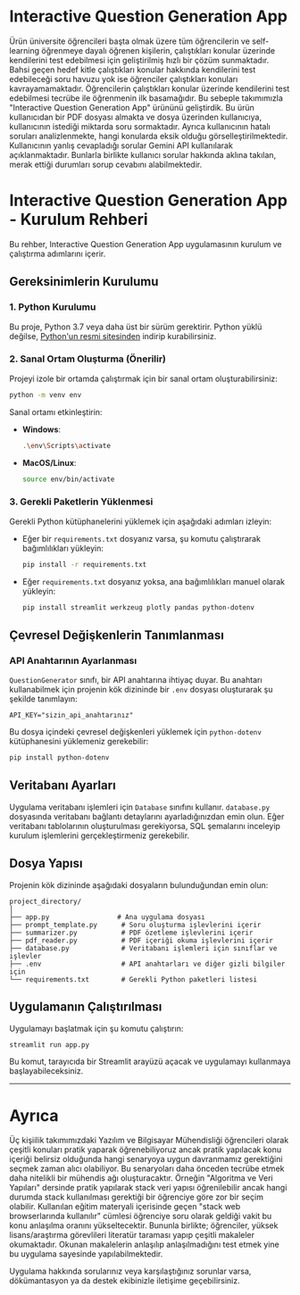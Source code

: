 # Interactive Question Generation App
Ürün üniversite öğrencileri başta olmak üzere tüm öğrencilerin ve self-learning öğrenmeye dayalı öğrenen kişilerin, çalıştıkları konular üzerinde kendilerini test edebilmesi için geliştirilmiş hızlı bir çözüm sunmaktadır. Bahsi geçen hedef kitle çalıştıkları konular hakkında kendilerini test edebileceği soru havuzu yok ise öğrenciler çalıştıkları konuları kavrayamamaktadır. Öğrencilerin çalıştıkları konular üzerinde kendilerini test edebilmesi tecrübe ile öğrenmenin ilk basamağıdır. Bu sebeple takımımızla "Interactive Question Generation App" ürününü geliştirdik. Bu ürün kullanıcıdan bir PDF dosyası almakta ve dosya üzerinden kullanıcıya, kullanıcının istediği miktarda soru sormaktadır. Ayrıca kullanıcının hatalı soruları analizlenmekte, hangi konularda eksik olduğu görselleştirilmektedir. Kullanıcının yanlış cevapladığı sorular Gemini API kullanılarak açıklanmaktadır. Bunlarla birlikte kullanıcı sorular hakkında aklına takılan, merak ettiği durumları sorup cevabını alabilmektedir.

# Interactive Question Generation App - Kurulum Rehberi

Bu rehber, Interactive Question Generation App uygulamasının kurulum ve çalıştırma adımlarını içerir.

## Gereksinimlerin Kurulumu

### 1. Python Kurulumu
Bu proje, Python 3.7 veya daha üst bir sürüm gerektirir. Python yüklü değilse, [Python'un resmi sitesinden](https://www.python.org/downloads/) indirip kurabilirsiniz.

### 2. Sanal Ortam Oluşturma (Önerilir)
Projeyi izole bir ortamda çalıştırmak için bir sanal ortam oluşturabilirsiniz:

```bash
python -m venv env
```

Sanal ortamı etkinleştirin:
- **Windows**:
  ```bash
  .\env\Scripts\activate
  ```
- **MacOS/Linux**:
  ```bash
  source env/bin/activate
  ```

### 3. Gerekli Paketlerin Yüklenmesi
Gerekli Python kütüphanelerini yüklemek için aşağıdaki adımları izleyin:

- Eğer bir `requirements.txt` dosyanız varsa, şu komutu çalıştırarak bağımlılıkları yükleyin:
  ```bash
  pip install -r requirements.txt
  ```

- Eğer `requirements.txt` dosyanız yoksa, ana bağımlılıkları manuel olarak yükleyin:
  ```bash
  pip install streamlit werkzeug plotly pandas python-dotenv
  ```

## Çevresel Değişkenlerin Tanımlanması

### API Anahtarının Ayarlanması
`QuestionGenerator` sınıfı, bir API anahtarına ihtiyaç duyar. Bu anahtarı kullanabilmek için projenin kök dizininde bir `.env` dosyası oluşturarak şu şekilde tanımlayın:

```env
API_KEY="sizin_api_anahtarınız"
```

Bu dosya içindeki çevresel değişkenleri yüklemek için `python-dotenv` kütüphanesini yüklemeniz gerekebilir:

```bash
pip install python-dotenv
```

## Veritabanı Ayarları

Uygulama veritabanı işlemleri için `Database` sınıfını kullanır. `database.py` dosyasında veritabanı bağlantı detaylarını ayarladığınızdan emin olun. Eğer veritabanı tablolarının oluşturulması gerekiyorsa, SQL şemalarını inceleyip kurulum işlemlerini gerçekleştirmeniz gerekebilir.

## Dosya Yapısı

Projenin kök dizininde aşağıdaki dosyaların bulunduğundan emin olun:

```
project_directory/
│
├── app.py                 # Ana uygulama dosyası
├── prompt_template.py      # Soru oluşturma işlevlerini içerir
├── summarizer.py           # PDF özetleme işlevlerini içerir
├── pdf_reader.py           # PDF içeriği okuma işlevlerini içerir
├── database.py             # Veritabanı işlemleri için sınıflar ve işlevler
├── .env                    # API anahtarları ve diğer gizli bilgiler için
└── requirements.txt        # Gerekli Python paketleri listesi
```

## Uygulamanın Çalıştırılması

Uygulamayı başlatmak için şu komutu çalıştırın:

```bash
streamlit run app.py
```

Bu komut, tarayıcıda bir Streamlit arayüzü açacak ve uygulamayı kullanmaya başlayabileceksiniz.

---
# Ayrıca
Üç kişiilik takımımızdaki Yazılım ve Bilgisayar Mühendisliği öğrencileri olarak çeşitli konuları pratik yaparak öğrenebiliyoruz ancak pratik yapılacak konu içeriği belirsiz olduğunda hangi senaryoya uygun davranmamız gerektiğini seçmek zaman alıcı olabiliyor. Bu senaryoları daha önceden tecrübe etmek daha nitelikli bir mühendis ağı oluşturacaktır. Örneğin "Algoritma ve Veri Yapıları" dersinde pratik yapılarak stack veri yapısı öğrenilebilir ancak hangi durumda stack kullanılması gerektiği bir öğrenciye göre zor bir seçim olabilir. Kullanılan eğitim materyali içerisinde geçen "stack web browserlarında kullanılır" cümlesi öğrenciye soru olarak geldiği vakit bu konu anlaşılma oranını yükseltecektir. Bununla birlikte; öğrenciler, yüksek lisans/araştırma görevlileri literatür taraması yapıp çeşitli makaleler okumaktadır. Okunan makalelerin anlaşılıp anlaşılmadığını test etmek yine bu uygulama sayesinde yapılabilmektedir.

Uygulama hakkında sorularınız veya karşılaştığınız sorunlar varsa, dökümantasyon ya da destek ekibinizle iletişime geçebilirsiniz.

```
